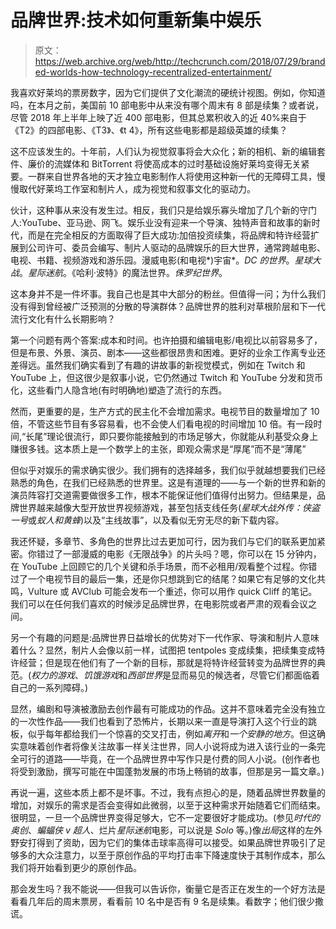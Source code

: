 # 品牌世界:技术如何重新集中娱乐

> 原文：<https://web.archive.org/web/http://techcrunch.com/2018/07/29/branded-worlds-how-technology-recentralized-entertainment/>

我喜欢好莱坞的票房数字，因为它们提供了文化潮流的硬统计视图。例如，你知道吗，在本月之前，美国前 10 部电影中从来没有哪个周末有 8 部是续集？或者说，尽管 2018 年上半年上映了近 400 部电影，但其总累积收入的近 40%来自于《T2》的四部电影、《T3》、《t 4》，所有这些电影都是超级英雄的续集？

这不应该发生的。十年前，人们认为视觉叙事将会大众化；新的相机、新的编辑套件、廉价的流媒体和 BitTorrent 将使高成本的过时基础设施好莱坞变得无关紧要。一群来自世界各地的天才独立电影制作人将使用这种新一代的无障碍工具，慢慢取代好莱坞工作室和制片人，成为视觉和叙事文化的驱动力。

伙计，这种事从来没有发生过。相反，我们只是给娱乐寡头增加了几个新的守门人:YouTube、亚马逊、网飞。娱乐业没有迎来一个导演、独特声音和故事的新时代，而是在完全相反的方面取得了巨大成功:加倍投资续集，将品牌和特许经营扩展到公司许可、委员会编写、制片人驱动的品牌娱乐的巨大世界，通常跨越电影、电视、书籍、视频游戏和游乐园。漫威电影(和电视*)宇宙*。*DC 的世界*。*星球大战*。*星际迷航*。《哈利·波特》的魔法世界。*侏罗纪世界*。

这本身并不是一件坏事。我自己也是其中大部分的粉丝。但值得一问；为什么我们没有得到曾经被广泛预测的分散的导演群体？品牌世界的胜利对草根阶层和下一代流行文化有什么长期影响？

第一个问题有两个答案:成本和时间。也许拍摄和编辑电影/电视比以前容易多了，但是布景、外景、演员、剧本——这些都很昂贵和困难。更好的业余工作离专业还差得远。虽然我们确实看到了有趣的讲故事的新视觉模式，例如在 Twitch 和 YouTube 上，但这很少是叙事小说，它仍然通过 Twitch 和 YouTube 分发和货币化，这些看门人隐含地(有时明确地)塑造了流行的东西。

然而，更重要的是，生产方式的民主化不会增加需求。电视节目的数量增加了 10 倍，不管这些节目有多容易看，也不会使人们看电视的时间增加 10 倍。有一段时间,“长尾”理论很流行，即只要你能接触到的市场足够大，你就能从利基受众身上赚很多钱。这本质上是一个数学上的主张，即观众需求是“厚尾”而不是“薄尾”

但似乎对娱乐的需求确实很少。我们拥有的选择越多，我们似乎就越想要我们已经熟悉的角色，在我们已经熟悉的世界里。这是有道理的——与一个新的世界和新的演员阵容打交道需要做很多工作，根本不能保证他们值得付出努力。但结果是，品牌世界越来越像大型开放世界视频游戏，甚至包括支线任务(*星球大战外传：侠盗一号*或*蚁人和黄蜂*)以及“主线故事”，以及看似无穷无尽的新下载内容。

我还怀疑，多章节、多角色的世界比过去更加可行，因为我们与它们的联系更加紧密。你错过了一部漫威的电影《无限战争》的片头吗？嗯，你可以在 15 分钟内，在 YouTube 上回顾它的几个关键和杀手场景，而不必租用/观看整个过程。你错过了一个电视节目的最后一集，还是你只想跳到它的结尾？如果它有足够的文化共鸣，Vulture 或 AVClub 可能会发布一个重述，你可以用作 quick Cliff 的笔记。我们可以在任何我们喜欢的时候涉足品牌世界，在电影院或者严肃的观看会议之间。

另一个有趣的问题是:品牌世界日益增长的优势对下一代作家、导演和制片人意味着什么？显然，制片人会像以前一样，试图把 tentpoles 变成续集，把续集变成特许经营；但是现在他们有了一个新的目标，那就是将特许经营转变为品牌世界的典范。(*权力的游戏*、*饥饿游戏*和*西部世界*是显而易见的候选者，尽管它们都面临着自己的一系列障碍。)

显然，编剧和导演被激励去创作最有可能成功的作品。这并不意味着完全没有独立的一次性作品——我们也看到了恐怖片，长期以来一直是导演打入这个行业的跳板，似乎每年都给我们一个惊喜的交叉打击，例如*离开*和*一个安静的地方*。但这确实意味着创作者将像关注故事一样关注世界，同人小说将成为进入该行业的一条完全可行的道路——毕竟，在一个品牌世界中写作只是付费的同人小说。(创作者也将受到激励，撰写可能在中国蓬勃发展的市场上畅销的故事，但那是另一篇文章。)

再说一遍，这些本质上都不是坏事。不过，我有点担心的是，随着品牌世界数量的增加，对娱乐的需求是否会变得如此微弱，以至于这种需求开始随着它们而结束。很明显，一旦一个品牌世界变得足够大，它不一定要很好才能成功。(参见*时代的奥创*、*蝙蝠侠 v 超人*、烂片*星际迷航*电影，可以说是 *Solo* 等。)像*出局*这样的左外野安打得到了资助，因为它们的集体击球率高得可以接受。如果品牌世界吸引了足够多的大众注意力，以至于原创作品的平均打击率下降速度快于其制作成本，那么我们将开始看到更少的原创作品。

那会发生吗？我不能说——但我可以告诉你，衡量它是否正在发生的一个好方法是看看几年后的周末票房，看看前 10 名中是否有 9 名是续集。看数字；他们很少撒谎。